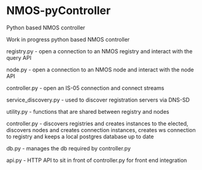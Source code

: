 # NMOS-pyController
Python based NMOS controller

Work in progress python based NMOS controller



registry.py - open a connection to an NMOS registry and interact with the query API<br>

node.py - open a connection to an NMOS node and interact with the node API<br>

controller.py - open an IS-05 connection and connect streams<br>

service_discovery.py - used to discover registration servers via DNS-SD<br>

utility.py - functions that are shared between registry and nodes<br>

controller.py - discovers registries and creates instances to the elected, discovers nodes and creates connection instances, creates ws connection to registry and keeps a local postgres database up to date<br>

db.py - manages the db required by controller.py<br>

api.py - HTTP API to sit in front of controller.py for front end integration<br>
